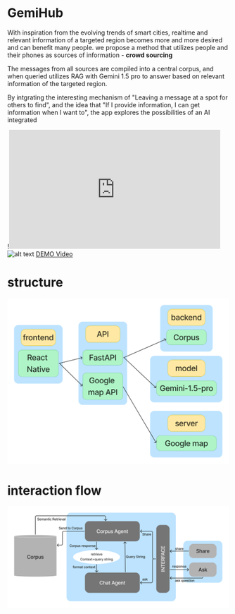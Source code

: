
# GemiHub
With inspiration from the evolving trends of smart cities, realtime and relevant information of a targeted region becomes more and more desired and can benefit many people. 
we propose a method that utilizes people and their phones as sources of information - **crowd sourcing**

The messages from all sources are compiled into a central corpus, and when queried utilizes RAG with Gemini 1.5 pro to answer based on relevant information of the targeted region.

By intgrating the interesting mechanism of "Leaving a message at a spot for others to find", and the idea that "If I provide information, I can get information when I want to", the app explores the possibilities of an AI integrated

!<iframe src="https://drive.google.com/file/d/1-c1vhY34q0JjK2FYFTdky-WX0Mmko52e/view?usp=sharing" width="480" height="270" frameBorder="0" class="giphy-embed" allowFullScreen></iframe>
![alt text]([https://www.youtube.com/watch?v=video-id](https://drive.google.com/file/d/1-c1vhY34q0JjK2FYFTdky-WX0Mmko52e/view?usp=sharing))
[DEMO Video](https://drive.google.com/file/d/1-c1vhY34q0JjK2FYFTdky-WX0Mmko52e/view?usp=sharing)
# structure
![structure](./structure.png)

# interaction flow
![interaction](./interaction_flow.png)


